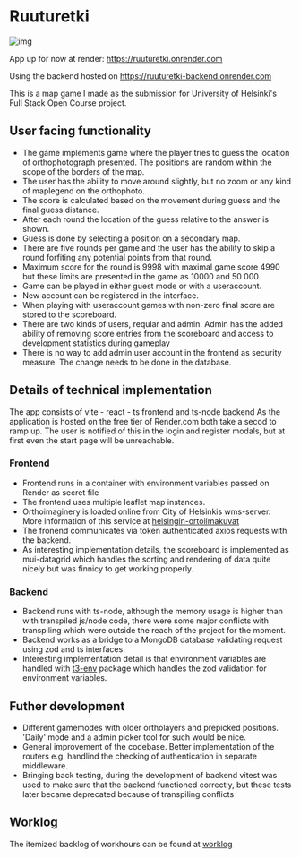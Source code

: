 # Ruuturetki

![img](https://github.com/lxhelmer/ruuturetki/blob/main/docs/Banner.png)

App up for now at render: https://ruuturetki.onrender.com

Using the backend hosted on https://ruuturetki-backend.onrender.com

This is a map game I made as the submission for University of Helsinki's Full Stack Open Course project.

## User facing functionality
-  The game implements game where the player tries to guess the location of orthophotograph presented. The positions are random within the scope of the borders of the map.
-  The user has the ability to move around slightly, but no zoom or any kind of maplegend on the orthophoto.
-  The score is calculated based on the movement during guess and the final guess distance.
-  After each round the location of the guess relative to the answer is shown.
-  Guess is done by selecting a position on a secondary map.
-  There are five rounds per game and the user has the ability to skip a round forfiting any potential points from that round.
-  Maximum score for the round is 9998 with maximal game score 4990 but these limits are presented in the game as 10000 and 50 000.
-  Game can be played in either guest mode or with a useraccount.
-  New account can be registered in the interface.
-  When playing with useraccount games with non-zero final score are stored to the scoreboard.
-  There are two kinds of users, reqular and admin. Admin has the added ability of removing score entries from the scoreboard and access to development statistics during gameplay
-  There is no way to add admin user account in the frontend as security measure. The change needs to be done in the database.

## Details of technical implementation

The app consists of vite - react - ts frontend and ts-node backend
As the application is hosted on the free tier of Render.com both take a secod to ramp up. The user is notified of this in the login and register modals, but at first even the start page will be unreachable.

### Frontend
-  Frontend runs in a container with environment variables passed on Render as secret file
-  The frontend uses multiple leaflet map instances.
-  Orthoimaginery is loaded online from City of Helsinkis wms-server. More information of this service at [helsingin-ortoilmakuvat](https://hri.fi/data/fi/dataset/helsingin-ortoilmakuvat)
-  The fronend communicates via token authenticated axios requests with the backend.
-  As interesting implementation details, the scoreboard is implemented as mui-datagrid which handles the sorting and rendering of data quite nicely but was finnicy to get working properly.

### Backend

- Backend runs with ts-node, although the memory usage is higher than with transpiled js/node code, there were some major conflicts with transpiling which were outside the reach of the project for the moment.
- Backend works as a bridge to a MongoDB database validating request using zod and ts interfaces.
- Interesting implementation detail is that environment variables are handled with [t3-env](https://github.com/t3-oss/t3-env) package which handles the zod validation for environment variables.

## Futher development

- Different gamemodes with older ortholayers and prepicked positions. 'Daily' mode and a admin picker tool for such would be nice.
- General improvement of the codebase. Better implementation of the routers e.g. handlind the checking of authentication in separate middleware.
- Bringing back testing, during the development of backend vitest was used to make sure that the backend functioned correctly, but these tests later became deprecated because of transpiling conflicts

## Worklog

The itemized backlog of workhours can be found at [worklog](docs/worklog.md)
